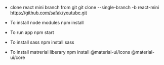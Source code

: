 
- clone react mini branch from git 
        git clone --single-branch -b react-mini https://github.com/safak/youtube.git
        
- To install node modules 
        npm install 

- To run app 
        npm start 

- To install sass
        npm install sass

- To install matrerial liberary
        npm install @material-ui/icons @material-ui/core